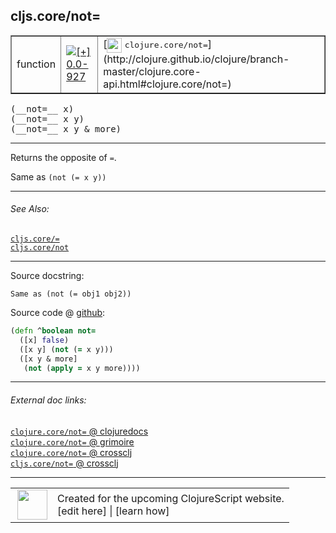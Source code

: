 ## cljs.core/not=



 <table border="1">
<tr>
<td>function</td>
<td><a href="https://github.com/cljsinfo/cljs-api-docs/tree/0.0-927"><img valign="middle" alt="[+] 0.0-927" title="Added in 0.0-927" src="https://img.shields.io/badge/+-0.0--927-lightgrey.svg"></a> </td>
<td>
[<img height="24px" valign="middle" src="http://i.imgur.com/1GjPKvB.png"> <samp>clojure.core/not=</samp>](http://clojure.github.io/clojure/branch-master/clojure.core-api.html#clojure.core/not=)
</td>
</tr>
</table>


 <samp>
(__not=__ x)<br>
</samp>
 <samp>
(__not=__ x y)<br>
</samp>
 <samp>
(__not=__ x y & more)<br>
</samp>

---

Returns the opposite of `=`.

Same as `(not (= x y))`



---


###### See Also:

[`cljs.core/=`](../cljs.core/EQ.md)<br>
[`cljs.core/not`](../cljs.core/not.md)<br>

---


Source docstring:

```
Same as (not (= obj1 obj2))
```


Source code @ [github](https://github.com/clojure/clojurescript/blob/r2758/src/cljs/cljs/core.cljs#L3047-L3052):

```clj
(defn ^boolean not=
  ([x] false)
  ([x y] (not (= x y)))
  ([x y & more]
   (not (apply = x y more))))
```

<!--
Repo - tag - source tree - lines:

 <pre>
clojurescript @ r2758
└── src
    └── cljs
        └── cljs
            └── <ins>[core.cljs:3047-3052](https://github.com/clojure/clojurescript/blob/r2758/src/cljs/cljs/core.cljs#L3047-L3052)</ins>
</pre>

-->

---



###### External doc links:

[`clojure.core/not=` @ clojuredocs](http://clojuredocs.org/clojure.core/not=)<br>
[`clojure.core/not=` @ grimoire](http://conj.io/store/v1/org.clojure/clojure/1.7.0-beta3/clj/clojure.core/not%3D/)<br>
[`clojure.core/not=` @ crossclj](http://crossclj.info/fun/clojure.core/not%3D.html)<br>
[`cljs.core/not=` @ crossclj](http://crossclj.info/fun/cljs.core.cljs/not%3D.html)<br>

---

 <table>
<tr><td>
<img valign="middle" align="right" width="48px" src="http://i.imgur.com/Hi20huC.png">
</td><td>
Created for the upcoming ClojureScript website.<br>
[edit here] | [learn how]
</td></tr></table>

[edit here]:https://github.com/cljsinfo/cljs-api-docs/blob/master/cljsdoc/cljs.core/notEQ.cljsdoc
[learn how]:https://github.com/cljsinfo/cljs-api-docs/wiki/cljsdoc-files

<!--

This information was too distracting to show to readers, but I'll leave it
commented here since it is helpful to:

- pretty-print the data used to generate this document
- and show how to retrieve that data



The API data for this symbol:

```clj
{:description "Returns the opposite of `=`.\n\nSame as `(not (= x y))`",
 :return-type boolean,
 :ns "cljs.core",
 :name "not=",
 :signature ["[x]" "[x y]" "[x y & more]"],
 :history [["+" "0.0-927"]],
 :type "function",
 :related ["cljs.core/=" "cljs.core/not"],
 :full-name-encode "cljs.core/notEQ",
 :source {:code "(defn ^boolean not=\n  ([x] false)\n  ([x y] (not (= x y)))\n  ([x y & more]\n   (not (apply = x y more))))",
          :title "Source code",
          :repo "clojurescript",
          :tag "r2758",
          :filename "src/cljs/cljs/core.cljs",
          :lines [3047 3052]},
 :full-name "cljs.core/not=",
 :clj-symbol "clojure.core/not=",
 :docstring "Same as (not (= obj1 obj2))"}

```

Retrieve the API data for this symbol:

```clj
;; from Clojure REPL
(require '[clojure.edn :as edn])
(-> (slurp "https://raw.githubusercontent.com/cljsinfo/cljs-api-docs/catalog/cljs-api.edn")
    (edn/read-string)
    (get-in [:symbols "cljs.core/not="]))
```

-->
